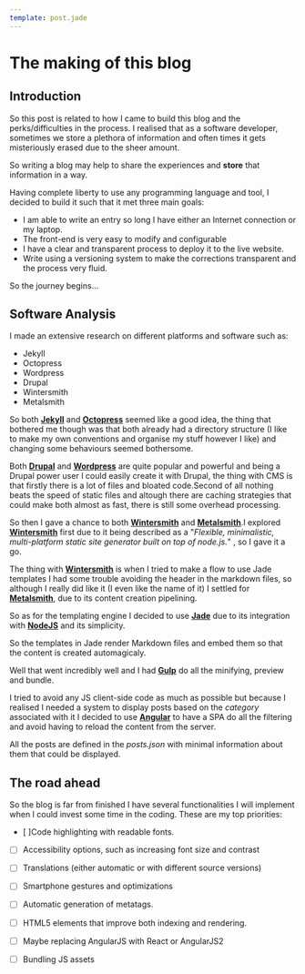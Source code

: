 ```yaml
---
template: post.jade
---
```

The making of this blog
===============

Introduction
------------------------

So this post is related to how I came to build this blog and the perks/difficulties in the process.
I realised that as a software developer, sometimes we store a plethora of information and often times it gets misteriously erased due to the sheer amount.

So writing a blog may help to share the experiences and **store** that information in a way.

Having complete liberty to use any programming language and tool, I decided to build it such that it met three main goals:

- I am able to write an entry so long I have either an Internet connection or my laptop.
- The front-end is very easy to modify and configurable
- I have a clear and transparent process to deploy it to the live website.
- Write using a versioning system to make the corrections transparent and the process very fluid.

So the journey begins...

Software Analysis
------------------------------

I made an extensive research on different platforms and software such as:

- Jekyll
- Octopress
- Wordpress
- Drupal
- Wintersmith
- Metalsmith

So both [**Jekyll**](https://jekyllrb.com/) and [**Octopress**](octopress.org/) seemed like a good idea, the thing that bothered me though was that both already had a directory structure (I like to make my own conventions and organise my stuff however I like) and changing some behaviours seemed bothersome.

Both [**Drupal**](https://www.drupal.org) and [**Wordpress**](https://wordpress.org) are quite popular and powerful and being a Drupal power user I could easily create it with Drupal, the thing with CMS is that firstly there is a lot of files and bloated code.Second of all nothing beats the speed of static files and altough there are caching strategies that could make both almost as fast, there is still some overhead processing.

So then I gave a chance to both [**Wintersmith**](http://wintersmith.io/) and [**Metalsmith**](http://www.metalsmith.io/).I explored [**Wintersmith**](http://wintersmith.io/) first due to it being described as a "*Flexible, minimalistic, multi-platform static site generator built on top of node.js.*" , so I gave it a go.

The thing with [**Wintersmith**](http://wintersmith.io/) is when I tried to make a flow to use Jade templates I had some trouble avoiding the header in the markdown files, so although I really did like it (I even like the name of it) I settled for [**Metalsmith**](http://www.metalsmith.io/), due to its content creation pipelining.

So as for the templating engine I decided to use [**Jade**](http://jade-lang.com/) due to its integration with [**NodeJS**](https://nodejs.org/en/) and its simplicity.

So the templates in Jade render Markdown files and embed them so that the content is created automagicaly.

Well that went incredibly well and I had [**Gulp**](http://gulpjs.com/) do all the minifying, preview and bundle.

I tried to avoid any JS client-side code as much as possible but because I realised I needed a system to display posts based on the *category* associated with it I decided to use [**Angular**](https://angularjs.org/) to have a SPA do all the filtering and avoid having to reload the content from the server.

All the posts are defined in the *posts.json* with minimal information about them that could be displayed.

The road ahead
-----------------

So the blog is far from finished I have several functionalities I will implement when I could invest some time in the coding.
These are my top priorities:

- [ ]Code highlighting with readable fonts.
- [ ] Accessibility options, such as increasing font size and contrast
- [ ] Translations (either automatic or with different source versions)
- [ ] Smartphone gestures and optimizations
- [ ] Automatic generation of metatags.
- [ ] HTML5 elements that improve both indexing and rendering.
- [ ] Maybe replacing AngularJS with React or AngularJS2
- [ ] Bundling JS assets




